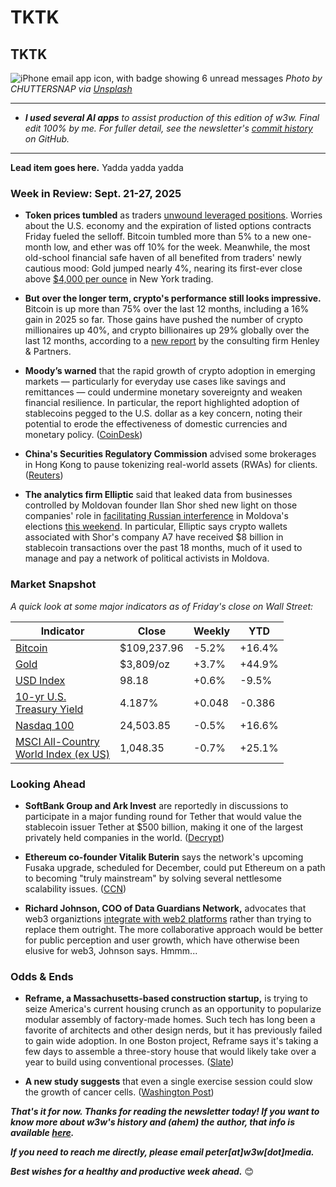 # TKTK
## TKTK

![iPhone email app icon, with badge showing 6 unread messages](https://w3w.news/img/email-chuttersnap-unsplash-3000.jpg)
*Photo by CHUTTERSNAP via [Unsplash](https://unsplash.com/@chuttersnap)*

<hr>

<!--

- _**Before we begin, a big thank-you to w3w's paid subscribers!** To join them in supporting this work, please check out our paid plans [on Substack](https://w3wnews.substack.com/subscribe)._

- _**I'm also happy to highlight our affiliate,** award-winning designer Kate Zimina of [Roobinium](https://dribbble.com/roobinium). To get Kate's help on your next web3 project, email digitaldesigner2047@gmail.com or DM the Telegram handle @digitaldesigner2047._

-->

- _**I used several AI apps** to assist production of this edition of w3w. Final edit 100% by me. For fuller detail, see the newsletter's [commit history](https://github.com/peteramckay/w3wnewsletter/commits) on GitHub._

<hr>

**Lead item goes here.** Yadda yadda yadda

<!-- CTA on Substack -> HubSpot migration. -->

### Week in Review: Sept. 21-27, 2025

- **Token prices tumbled** as traders [unwound leveraged positions](https://www.bitget.com/news/detail/12560604990180). Worries about the U.S. economy and the expiration of listed options contracts Friday fueled the selloff. Bitcoin tumbled more than 5% to a new one-month low, and ether was off 10% for the week. Meanwhile, the most old-school financial safe haven of all benefited from traders' newly cautious mood: Gold jumped nearly 4%, nearing its first-ever close above [$4,000 per ounce](https://www.kitco.com/news/article/2025-09-24/4000-gold-real-possibility-literally-millions-ounces-still-be-purchased) in New York trading.

- **But over the longer term, crypto's performance still looks impressive.** Bitcoin is up more than 75% over the last 12 months, including a 16% gain in 2025 so far. Those gains have pushed the number of crypto millionaires up 40%, and crypto billionaires up 29% globally over the last 12 months, according to a [new report](https://www.henleyglobal.com/publications/crypto-wealth-report-2025#contributors) by the consulting firm Henley & Partners.

- **Moody’s warned** that the rapid growth of crypto adoption in emerging markets — particularly for everyday use cases like savings and remittances — could undermine monetary sovereignty and weaken financial resilience. In particular, the report highlighted adoption of stablecoins pegged to the U.S. dollar as a key concern, noting their potential to erode the effectiveness of domestic currencies and monetary policy. ([CoinDesk](https://www.coindesk.com/policy/2025/09/26/crypto-adoption-in-emerging-markets-poses-risks-to-financial-resilience-moody-s))

- **China's Securities Regulatory Commission** advised some brokerages in Hong Kong to pause tokenizing real-world assets (RWAs) for clients. ([Reuters](https://www.reuters.com/legal/government/china-ask-brokers-pause-real-world-asset-business-hong-kong-sources-say-2025-09-23/))

- **The analytics firm Elliptic** said that leaked data from businesses controlled by Moldovan founder Ilan Shor shed new light on those companies' role in [facilitating Russian interference](https://www.elliptic.co/blog/the-a7-leaks-the-role-of-crypto-in-russian-sanctions-evasion-and-election-interference) in Moldova's elections [this weekend](https://apnews.com/video/moldovans-head-to-polls-in-election-plagued-by-claims-of-russian-interference-219394cef2cf4d0bb1a89a92b2cb22d7). In particular, Elliptic says crypto wallets associated with Shor's company A7 have received $8 billion in stablecoin transactions over the past 18 months, much of it used to manage and pay a network of political activists in Moldova.

### Market Snapshot

*A quick look at some major indicators as of Friday's close on Wall Street:* <!-- Gold and MSCI quotes are preliminary for now, need updating prior to final publication.-->

<table>

  <thead>
    <tr>
      <th>Indicator</th>
      <th>Close</th>
      <th>Weekly</th>
      <th>YTD</th>
    </tr>
  </thead>

  <tbody>
    <tr>
      <td><a href="https://coinmarketcap.com/currencies/bitcoin/">Bitcoin</a></td>
      <td>$109,237.96</td>
      <td>-5.2%</td>
      <td>+16.4%</td>
    </tr>
    <tr>
      <td><a href="https://finance.yahoo.com/quote/GC%3DF?p=GC%253DF">Gold</a></td>
      <td>$3,809/oz</td>
      <td>+3.7%</td>
      <td>+44.9%</td>
    </tr>        
    <tr>
      <td><a href="https://finance.yahoo.com/quote/DX-Y.NYB?p=DX-Y.NYB&.tsrc=fin-srch">USD Index</a></td>
      <td>98.18</td>
      <td>+0.6%</td>
      <td>-9.5%</td>
    </tr>
    <tr>
      <td><a href="https://finance.yahoo.com/quote/%5ETNX/">10-yr U.S. <br>Treasury Yield</a></td>
      <td>4.187%</td>
      <td>+0.048</td>
      <td>-0.386</td>
    </tr>
    <tr>
      <td><a href="https://finance.yahoo.com/quote/%5ENDX/components?p=%255ENDX">Nasdaq 100</a></td>
      <td>24,503.85</td>
      <td>-0.5%</td>
      <td>+16.6%</td>
    </tr>
    <tr>
      <td><a href="https://www.msci.com/indexes/index/899901">MSCI All-Country <br>World Index (ex US)</a></td>
      <td>1,048.35</td>
      <td>-0.7%</td>
      <td>+25.1%</td>
    </tr>
  </tbody>
</table>			

### Looking Ahead

- **SoftBank Group and Ark Invest** are reportedly in discussions to participate in a major funding round for Tether that would value the stablecoin issuer Tether at $500 billion, making it one of the largest privately held companies in the world. ([Decrypt](https://decrypt.co/341639/tether-investors-funding-round-softbank-ark-report))

- **Ethereum co-founder Vitalik Buterin** says the network's upcoming Fusaka upgrade, scheduled for December, could put Ethereum on a path to becoming "truly mainstream" by solving several nettlesome scalability issues. ([CCN](https://finance.yahoo.com/news/vitalik-buterin-says-fusaka-could-094715641.html))

- **Richard Johnson, COO of Data Guardians Network,** advocates that web3 organiztions [integrate with web2 platforms](https://cointelegraph.com/news/web3-rely-on-web2) rather than trying to replace them outright. The more collaborative approach would be better for public perception and user growth, which have otherwise been elusive for web3, Johnson says. Hmmm...

### Odds & Ends

- **Reframe, a Massachusetts-based construction startup,** is trying to seize America's current housing crunch as an opportunity to popularize modular assembly of factory-made homes. Such tech has long been a favorite of architects and other design nerds, but it has previously failed to gain wide adoption. In one Boston project, Reframe says it's taking a few days to assemble a three-story house that would likely take over a year to build using conventional processes. ([Slate](https://slate.com/business/2025/09/modular-housing-apartments-boston-reframe.html))

- **A new study suggests** that even a single exercise session could slow the growth of cancer cells. ([Washington Post](https://www.washingtonpost.com/wellness/2025/09/11/exercise-cancer-benefits-prevention-recurrence/))

_**That's it for now. Thanks for reading the newsletter today! If you want to know more about w3w's history and (ahem) the author, that info is available [here](https://w3wnews.substack.com/about).**_

_**If you need to reach me directly, please email peter[at]w3w[dot]media.**_

_**Best wishes for a healthy and productive week ahead.**_ 😊
